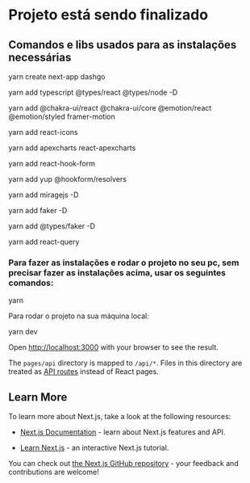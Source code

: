# Projeto está sendo finalizado

## Comandos e libs usados para as instalações necessárias

yarn create next-app dashgo

yarn add typescript @types/react @types/node -D

yarn add @chakra-ui/react @chakra-ui/core @emotion/react @emotion/styled framer-motion

yarn add react-icons

yarn add apexcharts react-apexcharts

yarn add react-hook-form

yarn add yup @hookform/resolvers

yarn add miragejs -D

yarn add faker -D

yarn add @types/faker -D

yarn add react-query

### Para fazer as instalações e rodar o projeto no seu pc, sem precisar fazer as instalações acima, usar os seguintes comandos:

yarn

Para rodar o projeto na sua máquina local:

yarn dev

Open [http://localhost:3000](http://localhost:3000) with your browser to see the result.

The `pages/api` directory is mapped to `/api/*`. Files in this directory are treated as [API routes](https://nextjs.org/docs/api-routes/introduction) instead of React pages.

## Learn More

To learn more about Next.js, take a look at the following resources:

- [Next.js Documentation](https://nextjs.org/docs) - learn about Next.js features and API.

- [Learn Next.js](https://nextjs.org/learn) - an interactive Next.js tutorial.

You can check out [the Next.js GitHub repository](https://github.com/vercel/next.js/) - your feedback and contributions are welcome!
